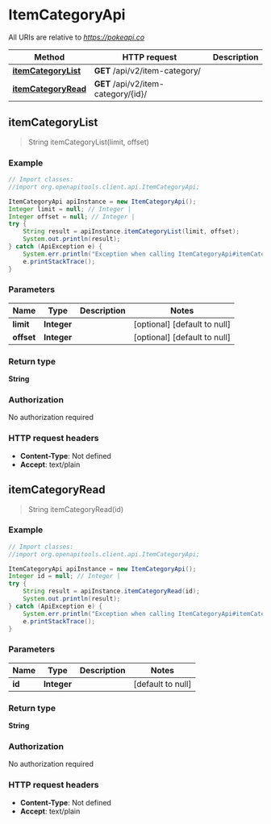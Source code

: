 # ItemCategoryApi

All URIs are relative to *https://pokeapi.co*

Method | HTTP request | Description
------------- | ------------- | -------------
[**itemCategoryList**](ItemCategoryApi.md#itemCategoryList) | **GET** /api/v2/item-category/ | 
[**itemCategoryRead**](ItemCategoryApi.md#itemCategoryRead) | **GET** /api/v2/item-category/{id}/ | 



## itemCategoryList

> String itemCategoryList(limit, offset)



### Example

```java
// Import classes:
//import org.openapitools.client.api.ItemCategoryApi;

ItemCategoryApi apiInstance = new ItemCategoryApi();
Integer limit = null; // Integer | 
Integer offset = null; // Integer | 
try {
    String result = apiInstance.itemCategoryList(limit, offset);
    System.out.println(result);
} catch (ApiException e) {
    System.err.println("Exception when calling ItemCategoryApi#itemCategoryList");
    e.printStackTrace();
}
```

### Parameters


Name | Type | Description  | Notes
------------- | ------------- | ------------- | -------------
 **limit** | **Integer**|  | [optional] [default to null]
 **offset** | **Integer**|  | [optional] [default to null]

### Return type

**String**

### Authorization

No authorization required

### HTTP request headers

- **Content-Type**: Not defined
- **Accept**: text/plain


## itemCategoryRead

> String itemCategoryRead(id)



### Example

```java
// Import classes:
//import org.openapitools.client.api.ItemCategoryApi;

ItemCategoryApi apiInstance = new ItemCategoryApi();
Integer id = null; // Integer | 
try {
    String result = apiInstance.itemCategoryRead(id);
    System.out.println(result);
} catch (ApiException e) {
    System.err.println("Exception when calling ItemCategoryApi#itemCategoryRead");
    e.printStackTrace();
}
```

### Parameters


Name | Type | Description  | Notes
------------- | ------------- | ------------- | -------------
 **id** | **Integer**|  | [default to null]

### Return type

**String**

### Authorization

No authorization required

### HTTP request headers

- **Content-Type**: Not defined
- **Accept**: text/plain

